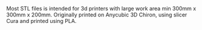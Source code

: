 Most STL files is intended for 3d printers with large work area min 300mm x 300mm x 200mm.
Originally printed on Anycubic 3D Chiron, using slicer Cura and printed using PLA.